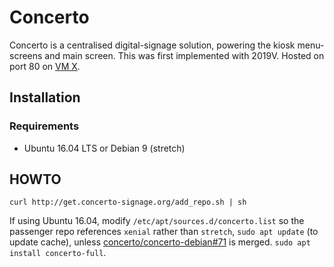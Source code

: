 # Concerto

Concerto is a centralised digital-signage solution, powering the kiosk menu-screens and main screen. This was first implemented with 2019V.
Hosted on port 80 on [VM X](vms/X.md).

## Installation
### Requirements
- Ubuntu 16.04 LTS or Debian 9 (stretch)

## HOWTO
```
curl http://get.concerto-signage.org/add_repo.sh | sh
```

If using Ubuntu 16.04, modify `/etc/apt/sources.d/concerto.list` so the passenger repo references `xenial` rather than `stretch`, `sudo apt update` (to update cache), unless [concerto/concerto-debian#71](https://github.com/concerto/concerto-debian/pull/72) is merged.
`sudo apt install concerto-full`.